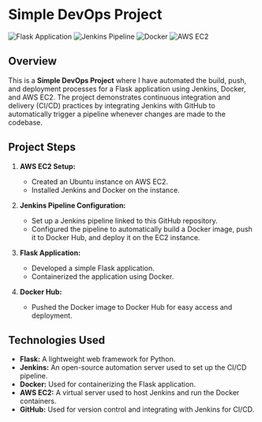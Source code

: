 # Simple DevOps Project

![Flask Application](https://img.shields.io/badge/Flask-2.0-blue)
![Jenkins Pipeline](https://img.shields.io/badge/Jenkins-Pipeline-orange)
![Docker](https://img.shields.io/badge/Docker-Image-blue)
![AWS EC2](https://img.shields.io/badge/AWS-EC2-green)

## Overview

This is a **Simple DevOps Project** where I have automated the build, push, and deployment processes for a Flask application using Jenkins, Docker, and AWS EC2. The project demonstrates continuous integration and delivery (CI/CD) practices by integrating Jenkins with GitHub to automatically trigger a pipeline whenever changes are made to the codebase.

## Project Steps

1. **AWS EC2 Setup:**
   - Created an Ubuntu instance on AWS EC2.
   - Installed Jenkins and Docker on the instance.

2. **Jenkins Pipeline Configuration:**
   - Set up a Jenkins pipeline linked to this GitHub repository.
   - Configured the pipeline to automatically build a Docker image, push it to Docker Hub, and deploy it on the EC2 instance.

3. **Flask Application:**
   - Developed a simple Flask application.
   - Containerized the application using Docker.

4. **Docker Hub:**
   - Pushed the Docker image to Docker Hub for easy access and deployment.

## Technologies Used

- **Flask:** A lightweight web framework for Python.
- **Jenkins:** An open-source automation server used to set up the CI/CD pipeline.
- **Docker:** Used for containerizing the Flask application.
- **AWS EC2:** A virtual server used to host Jenkins and run the Docker containers.
- **GitHub:** Used for version control and integrating with Jenkins for CI/CD.
